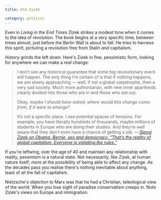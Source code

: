 ```yaml
---
title: Old Zizek

category: politics
---
```


Even in <cite>Living in the End Times</cite> Zizek strikes a modest tone when it comes to the idea of revolution. The book begins at a very specific time, between times almost, just before the Berlin Wall is about to fall. He tries to harness this spirit, picturing a revolution free from Stalin _and_ capitalism.

History grinds the left down. Here's Zizek in fine, pessimistic form, looking for anywhere we can make a _real_ change:

<blockquote>

<p>I don’t see any historical guarantee that some big revolutionary event will happen. The only thing I’m certain of is that if nothing happens, we are slowly approaching — well, if not a global catastrophe, then a very sad society. Much more authoritarian, with new inner apartheids clearly divided into those who are in and those who are out.</p>

<p><em>Okay, maybe I should have asked, where would this change come from, if it were to emerge?</em></p>

<p>It’s not a specific place. I see potential spaces of tensions. For example, you have literally hundreds of thousands, maybe millions of students in Europe who are doing their studies. And they’re well aware that they don’t even have a chance of getting a job. &#8212;&thinsp;<cite><a href="https://www.salon.com/2015/10/11/slavoj_zizek_on_obama_bernie_sex_and_democracy_thats_the_reality_of_global_capitalism_everyone_is_violating_the_rules/">Slavoj Zizek on Obama, Bernie, sex and democracy: &#8220;That’s the reality of global capitalism. Everyone is violating the rules.&#8221;</a></cite></p>

</blockquote>

If you're leftwing, over the age of 40 and maintain any relationship with reality, pessimism is a natural state. Not necessarily, like Zizek, at human nature itself; more at the possibility of being able to affect any change. As the decades pass you realise there's nothing inevitable about anything, least of all the fall of capitalism.

Nietzsche's objection to Marx was that he had a Christian, teleological view of the world. When you lose sight of paradise conservatism creeps in. Note Zizek's views on Europe and immigration.
